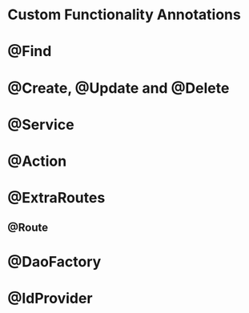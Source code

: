 # Custom Functionality Annotations

# @Find

# @Create, @Update and @Delete

# @Service

# @Action

# @ExtraRoutes
## @Route

# @DaoFactory
# @IdProvider

